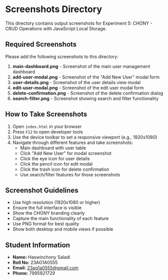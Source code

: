 # Screenshots Directory

This directory contains output screenshots for Experiment 5: CHONY - CRUD Operations with JavaScript Local Storage.

## Required Screenshots

Please add the following screenshots to this directory:

1. **main-dashboard.png** - Screenshot of the main user management dashboard
2. **add-user-modal.png** - Screenshot of the "Add New User" modal form
3. **user-details.png** - Screenshot of the user details view modal
4. **edit-user-modal.png** - Screenshot of the edit user modal form
5. **delete-confirmation.png** - Screenshot of the delete confirmation dialog
6. **search-filter.png** - Screenshot showing search and filter functionality

## How to Take Screenshots

1. Open `index.html` in your browser
2. Press `F12` to open developer tools
3. Use the device toolbar to set a responsive viewport (e.g., 1920x1080)
4. Navigate through different features and take screenshots:
   - Main dashboard with user table
   - Click "Add New User" for modal screenshot
   - Click the eye icon for user details
   - Click the pencil icon for edit modal
   - Click the trash icon for delete confirmation
   - Use search/filter features for those screenshots

## Screenshot Guidelines

- Use high resolution (1920x1080 or higher)
- Ensure the full interface is visible
- Show the CHONY branding clearly
- Capture the main functionality of each feature
- Use PNG format for best quality
- Show both desktop and mobile views if possible

## Student Information
- **Name:** Haswinchony Saladi
- **Roll No:** 23AG1A0555
- **Email:** 23ag1a0555@gmail.com
- **Phone:** 7995921729 